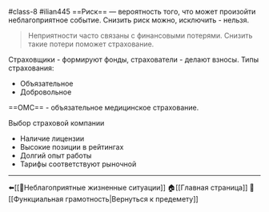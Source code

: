 #class-8 #ilian445
==Риск== — вероятность того, что может произойти неблагоприятное событие.
Снизить риск можно, исключить - нельзя.
> Неприятности часто связаны с финансовыми потерями. Снизить такие потери поможет страхование.

 Страховщики - формируют фонды, страхователи - делают взносы.
 Типы страхования:
 - Объязательное
 - Добровольное
 
 ==ОМС== - объязательное медицинское страхование.
 
 Выбор страховой компании
 - Наличие лицензии
 - Высокие позиции в рейтингах
 - Долгий опыт работы
 - Тарифы соответствуют рыночной
 ---
 ⬅️[[📒Неблагоприятные жизненные ситуации]]
 🏠[[Главная страница]]
 📝[[Функциальная грамотность|Вернуться к предемету]]